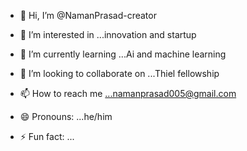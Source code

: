 - 👋 Hi, I’m @NamanPrasad-creator
- 👀 I’m interested in ...innovation and startup
- 🌱 I’m currently learning ...Ai and machine learning
- 💞️ I’m looking to collaborate on ...Thiel fellowship
- 📫 How to reach me ...namanprasad005@gmail.com

- 😄 Pronouns: ...he/him
- ⚡ Fun fact: ...

<!---
NamanPrasad-creator/NamanPrasad-creator is a ✨ special ✨ repository because its `README.md` (this file) appears on your GitHub profile.
You can click the Preview link to take a look at your changes.
--->
